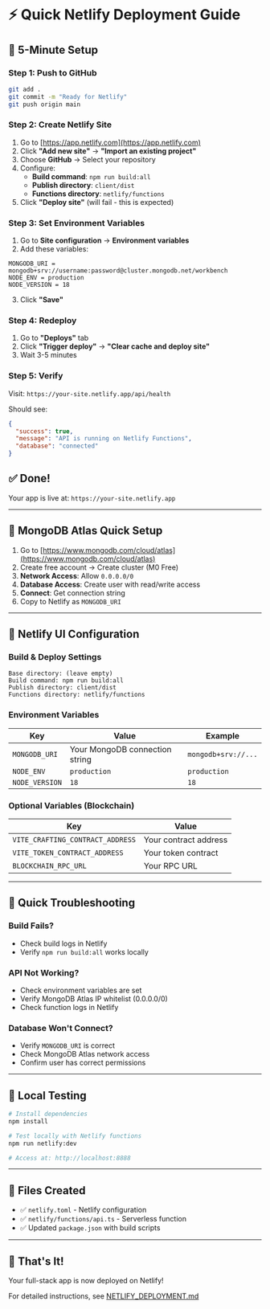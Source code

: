 # ⚡ Quick Netlify Deployment Guide

## 🎯 5-Minute Setup

### Step 1: Push to GitHub
```bash
git add .
git commit -m "Ready for Netlify"
git push origin main
```

### Step 2: Create Netlify Site

1. Go to [https://app.netlify.com](https://app.netlify.com)
2. Click **"Add new site"** → **"Import an existing project"**
3. Choose **GitHub** → Select your repository
4. Configure:
   - **Build command**: `npm run build:all`
   - **Publish directory**: `client/dist`
   - **Functions directory**: `netlify/functions`
5. Click **"Deploy site"** (will fail - this is expected)

### Step 3: Set Environment Variables

1. Go to **Site configuration** → **Environment variables**
2. Add these variables:

```
MONGODB_URI = mongodb+srv://username:password@cluster.mongodb.net/workbench
NODE_ENV = production
NODE_VERSION = 18
```

3. Click **"Save"**

### Step 4: Redeploy

1. Go to **"Deploys"** tab
2. Click **"Trigger deploy"** → **"Clear cache and deploy site"**
3. Wait 3-5 minutes

### Step 5: Verify

Visit: `https://your-site.netlify.app/api/health`

Should see:
```json
{
  "success": true,
  "message": "API is running on Netlify Functions",
  "database": "connected"
}
```

## ✅ Done!

Your app is live at: `https://your-site.netlify.app`

---

## 🔧 MongoDB Atlas Quick Setup

1. Go to [https://www.mongodb.com/cloud/atlas](https://www.mongodb.com/cloud/atlas)
2. Create free account → Create cluster (M0 Free)
3. **Network Access**: Allow `0.0.0.0/0`
4. **Database Access**: Create user with read/write access
5. **Connect**: Get connection string
6. Copy to Netlify as `MONGODB_URI`

---

## 📱 Netlify UI Configuration

### Build & Deploy Settings

```
Base directory: (leave empty)
Build command: npm run build:all
Publish directory: client/dist
Functions directory: netlify/functions
```

### Environment Variables

| Key | Value | Example |
|-----|-------|---------|
| `MONGODB_URI` | Your MongoDB connection string | `mongodb+srv://...` |
| `NODE_ENV` | `production` | `production` |
| `NODE_VERSION` | `18` | `18` |

### Optional Variables (Blockchain)

| Key | Value |
|-----|-------|
| `VITE_CRAFTING_CONTRACT_ADDRESS` | Your contract address |
| `VITE_TOKEN_CONTRACT_ADDRESS` | Your token contract |
| `BLOCKCHAIN_RPC_URL` | Your RPC URL |

---

## 🐛 Quick Troubleshooting

### Build Fails?
- Check build logs in Netlify
- Verify `npm run build:all` works locally

### API Not Working?
- Check environment variables are set
- Verify MongoDB Atlas IP whitelist (0.0.0.0/0)
- Check function logs in Netlify

### Database Won't Connect?
- Verify `MONGODB_URI` is correct
- Check MongoDB Atlas network access
- Confirm user has correct permissions

---

## 🚀 Local Testing

```bash
# Install dependencies
npm install

# Test locally with Netlify functions
npm run netlify:dev

# Access at: http://localhost:8888
```

---

## 📝 Files Created

- ✅ `netlify.toml` - Netlify configuration
- ✅ `netlify/functions/api.ts` - Serverless function
- ✅ Updated `package.json` with build scripts

---

## 🎉 That's It!

Your full-stack app is now deployed on Netlify!

For detailed instructions, see [NETLIFY_DEPLOYMENT.md](./NETLIFY_DEPLOYMENT.md)

